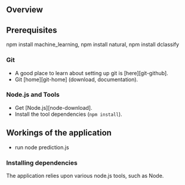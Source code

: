 
## Overview

 
## Prerequisites
npm install machine_learning,
npm install natural,
npm install dclassify

### Git

- A good place to learn about setting up git is [here][git-github].
- Git [home][git-home] (download, documentation).

### Node.js and Tools

- Get [Node.js][node-download].
- Install the tool dependencies (`npm install`).


## Workings of the application

- run node prediction.js


### Installing dependencies

The application relies upon various node.js tools, such as Node. 

 
